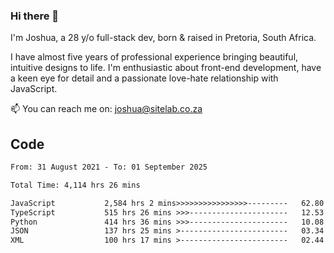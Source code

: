 ### Hi there 👋

I'm Joshua, a 28 y/o full-stack dev, born & raised in Pretoria, South Africa. 

I have almost five years of professional experience bringing beautiful, intuitive designs to life. I'm enthusiastic about front-end development, have a keen eye for detail and a passionate love-hate relationship with JavaScript.

📫 You can reach me on: joshua@sitelab.co.za

## **Code**

<!--START_SECTION:waka-->

```txt
From: 31 August 2021 - To: 01 September 2025

Total Time: 4,114 hrs 26 mins

JavaScript           2,584 hrs 2 mins>>>>>>>>>>>>>>>>---------   62.80 %
TypeScript           515 hrs 26 mins >>>----------------------   12.53 %
Python               414 hrs 36 mins >>>----------------------   10.08 %
JSON                 137 hrs 25 mins >------------------------   03.34 %
XML                  100 hrs 17 mins >------------------------   02.44 %
```

<!--END_SECTION:waka-->
